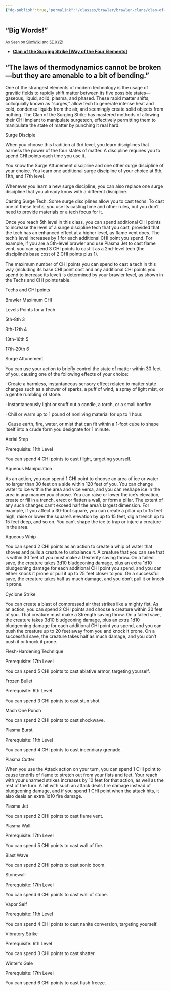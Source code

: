 ```yaml
---
{"dg-publish":true,"permalink":"/classes/brawler/brawler-clans/clan-of-the-surging-strike-way-of-the-four-elements/","noteIcon":"","updated":"2025-04-12T16:29:40.988-07:00"}
---
```


## “Big Words!”
<sub>As Seen on [SlimWiki](https://slimwiki.com/carbon-pink/) and [5E XYZ](https://dnd5e.wikidot.com/)!</sub>
 - [**Clan of the Surging Strike [Way of the Four Elements]**](/carbon-pink/public-wiki-w-knoldiw/clan-of-the-surging-strike)


## “The laws of thermodynamics cannot be broken—but they are amenable to a bit of bending.”

  
One of the strangest elements of modern technology is the usage of gravitic fields to rapidly shift matter between its five possible states—gaseous, liquid, solid, plasma, and phased. These rapid matter shifts, colloquially known as “surges,” allow tech to generate intense heat and cold, condense liquids from the air, and seemingly create solid objects from nothing. The Clan of the Surging Strike has mastered methods of allowing their CHI implant to manipulate surgetech, effectively permitting them to manipulate the state of matter by punching it real hard.

Surge Disciple

When you choose this tradition at 3rd level, you learn disciplines that harness the power of the four states of matter. A discipline requires you to spend CHI points each time you use it.

You know the Surge Attunement discipline and one other surge discipline of your choice. You learn one additional surge discipline of your choice at 6th, 11th, and 17th level.

Whenever you learn a new surge discipline, you can also replace one surge discipline that you already know with a different discipline.

Casting Surge Tech. Some surge disciplines allow you to cast techs. To cast one of these techs, you use its casting time and other rules, but you don’t need to provide materials or a tech focus for it.

Once you reach 5th level in this class, you can spend additional CHI points to increase the level of a surge discipline tech that you cast, provided that the tech has an enhanced effect at a higher level, as flame vent does. The tech’s level increases by 1 for each additional CHI point you spend. For example, if you are a 5th-level brawler and use Plasma Jet to cast flame vent, you can spend 3 CHI points to cast it as a 2nd-level tech (the discipline’s base cost of 2 CHI points plus 1).

The maximum number of CHI points you can spend to cast a tech in this way (including its base CHI point cost and any additional CHI points you spend to increase its level) is determined by your brawler level, as shown in the Techs and CHI points table.

Techs and CHI points

Brawler Maximum CHI

Levels Points for a Tech

5th-8th 3

9th-12th 4

13th-16th 5

17th-20th 6

Surge Attunement

You can use your action to briefly control the state of matter within 30 feet of you, causing one of the following effects of your choice:

· Create a harmless, instantaneous sensory effect related to matter state changes such as a shower of sparks, a puff of wind, a spray of light mist, or a gentle rumbling of stone.

· Instantaneously light or snuff out a candle, a torch, or a small bonfire.

· Chill or warm up to 1 pound of nonliving material for up to 1 hour.

· Cause earth, fire, water, or mist that can fit within a 1-foot cube to shape itself into a crude form you designate for 1 minute.

Aerial Step

Prerequisite: 11th Level

You can spend 4 CHI points to cast flight, targeting yourself.

Aqueous Manipulation

As an action, you can spend 1 CHI point to choose an area of ice or water no larger than 30 feet on a side within 120 feet of you. You can change water to ice within the area and vice versa, and you can reshape ice in the area in any manner you choose. You can raise or lower the ice’s elevation, create or fill in a trench, erect or flatten a wall, or form a pillar. The extent of any such changes can’t exceed half the area’s largest dimension. For example, if you affect a 30-foot square, you can create a pillar up to 15 feet high, raise or lower the square’s elevation by up to 15 feet, dig a trench up to 15 feet deep, and so on. You can’t shape the ice to trap or injure a creature in the area.

Aqueous Whip

You can spend 2 CHI points as an action to create a whip of water that shoves and pulls a creature to unbalance it. A creature that you can see that is within 30 feet of you must make a Dexterity saving throw. On a failed save, the creature takes 3d10 bludgeoning damage, plus an extra 1d10 bludgeoning damage for each additional CHI point you spend, and you can either knock it prone or pull it up to 25 feet closer to you. On a successful save, the creature takes half as much damage, and you don’t pull it or knock it prone.

Cyclone Strike

You can create a blast of compressed air that strikes like a mighty fist. As an action, you can spend 2 CHI points and choose a creature within 30 feet of you. That creature must make a Strength saving throw. On a failed save, the creature takes 3d10 bludgeoning damage, plus an extra 1d10 bludgeoning damage for each additional CHI point you spend, and you can push the creature up to 20 feet away from you and knock it prone. On a successful save, the creature takes half as much damage, and you don’t push it or knock it prone.

Flesh-Hardening Technique

Prerequisite: 17th Level

You can spend 5 CHI points to cast ablative armor, targeting yourself.

Frozen Bullet

Prerequisite: 6th Level

You can spend 3 CHI points to cast stun shot.

Mach One Punch

You can spend 2 CHI points to cast shockwave.

Plasma Burst

Prerequisite: 11th Level

You can spend 4 CHI points to cast incendiary grenade.

Plasma Cutter

When you use the Attack action on your turn, you can spend 1 CHI point to cause tendrils of flame to stretch out from your fists and feet. Your reach with your unarmed strikes increases by 10 feet for that action, as well as the rest of the turn. A hit with such an attack deals fire damage instead of bludgeoning damage, and if you spend 1 CHI point when the attack hits, it also deals an extra 1d10 fire damage.

Plasma Jet

You can spend 2 CHI points to cast flame vent.

Plasma Wall

Prerequisite: 17th Level

You can spend 5 CHI points to cast wall of fire.

Blast Wave

You can spend 2 CHI points to cast sonic boom.

Stonewall

Prerequisite: 17th Level

You can spend 6 CHI points to cast wall of stone.

Vapor Self

Prerequisite: 11th Level

You can spend 4 CHI points to cast nanite conversion, targeting yourself.

Vibratory Strike

Prerequisite: 6th Level

You can spend 3 CHI points to cast shatter.

Winter’s Gale

Prerequisite: 17th Level

You can spend 6 CHI points to cast flash freeze.
